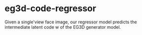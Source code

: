 # eg3d-code-regressor
Given a single'view face image, our regressor model predicts the intermediate latent code w of the EG3D generator model. 
